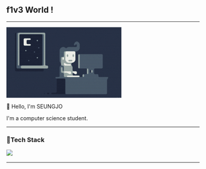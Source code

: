## f1v3 World !

---

<img alt="Night Coding" src="https://raw.githubusercontent.com/AVS1508/AVS1508/master/assets/Night-Coding.gif" align="center"/>



👋 Hello, I'm SEUNGJO

I'm a computer science student.

---

### 🎈Tech Stack

<img src="https://img.shields.io/badge/AWS-232F3E?style=for-the-badge&logo=amazon%20aws&logoColor=white"/>

---
